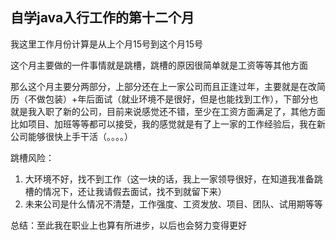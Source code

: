 ## 自学java入行工作的第十二个月

我这里工作月份计算是从上个月15号到这个月15号

这个月主要做的一件事情就是跳槽，跳槽的原因很简单就是工资等等其他方面

那么这个月主要分两部分，上部分还在上一家公司而且正逢过年，主要就是在改简历（不做包装）+年后面试（就业环境不是很好，但是也能找到工作），下部分也就是我入职了新的公司，目前来说感觉还不错，至少在工资方面满足了，其他方面比如项目、加班等等都可以接受，我的感觉就是有了上一家的工作经验后，我在新公司能够很快上手干活（。。。。）

跳槽风险：

1. 大环境不好，找不到工作（这一块的话，我上一家领导很好，在知道我准备跳槽的情况下，还让我请假去面试，找不到就留下来）
2. 未来公司是什么情况不清楚，工作强度、工资发放、项目、团队、试用期等等

总结：至此我在职业上也算有所进步，以后也会努力变得更好